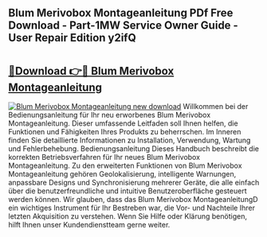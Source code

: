 ## Blum Merivobox Montageanleitung PDf Free Download - Part-1MW Service Owner Guide - User Repair Edition y2ifQ

# <h2><a href="http://df7rtrm.blite.top/?on=Blum+Merivobox+Montageanleitung">🔗Download 👉🔴 Blum Merivobox Montageanleitung</a></h2>

[![Blum Merivobox Montageanleitung new download](https://i.imgur.com/lujVjoI.png)](http://df7rtrm.blite.top/?on=Blum+Merivobox+Montageanleitung)
Willkommen bei der Bedienungsanleitung für Ihr neu erworbenes Blum Merivobox Montageanleitung. Dieser umfassende Leitfaden soll Ihnen helfen, die Funktionen und Fähigkeiten Ihres Produkts zu beherrschen. Im Inneren finden Sie detaillierte Informationen zu Installation, Verwendung, Wartung und Fehlerbehebung. Bedienungsanleitung Dieses Handbuch beschreibt die korrekten Betriebsverfahren für Ihr neues Blum Merivobox Montageanleitung. Zu den erweiterten Funktionen von Blum Merivobox Montageanleitung gehören Geolokalisierung, intelligente Warnungen, anpassbare Designs und Synchronisierung mehrerer Geräte, die alle einfach über die benutzerfreundliche und intuitive Benutzeroberfläche gesteuert werden können. Wir glauben, dass das Blum Merivobox MontageanleitungD ein wichtiges Instrument für Ihr Bestreben war, die Vor- und Nachteile Ihrer letzten Akquisition zu verstehen. Wenn Sie Hilfe oder Klärung benötigen, hilft Ihnen unser Kundendienstteam gerne weiter.
